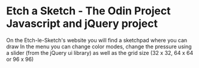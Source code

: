 # Etch a Sketch - The Odin Project Javascript and jQuery project 
On the Etch-le-Sketch's website you will find a sketchpad where you can draw
In the menu you can change color modes, change the pressure using a slider (from the jQuery ui library) as well as the grid size (32 x 32, 64 x 64 or 96 x 96)